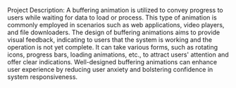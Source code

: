 
Project Description: A buffering animation is utilized to convey progress to users while waiting for data to load or process. This type of animation is commonly employed in scenarios such as web applications, video players, and file downloaders. The design of buffering animations aims to provide visual feedback, indicating to users that the system is working and the operation is not yet complete. It can take various forms, such as rotating icons, progress bars, loading animations, etc., to attract users' attention and offer clear indications. Well-designed buffering animations can enhance user experience by reducing user anxiety and bolstering confidence in system responsiveness.